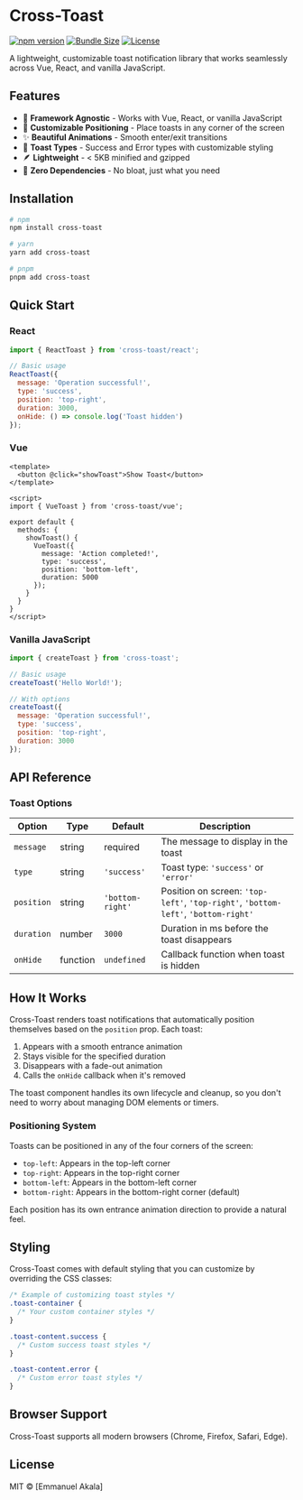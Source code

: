 # Cross-Toast

[![npm version](https://img.shields.io/npm/v/cross-toast.svg)](https://www.npmjs.com/package/cross-toast)
[![Bundle Size](https://img.shields.io/bundlephobia/minzip/cross-toast)](https://bundlephobia.com/package/cross-toast)
[![License](https://img.shields.io/npm/l/cross-toast.svg)](https://github.com/sambabib/cross-toast/blob/main/LICENSE)

A lightweight, customizable toast notification library that works seamlessly across Vue, React, and vanilla JavaScript.

## Features

- 🦄 **Framework Agnostic** - Works with Vue, React, or vanilla JavaScript
- 🎯 **Customizable Positioning** - Place toasts in any corner of the screen
- ✨ **Beautiful Animations** - Smooth enter/exit transitions
- 🎨 **Toast Types** - Success and Error types with customizable styling
- 🪶 **Lightweight** - < 5KB minified and gzipped
- 🔧 **Zero Dependencies** - No bloat, just what you need

## Installation

```bash
# npm
npm install cross-toast

# yarn
yarn add cross-toast

# pnpm
pnpm add cross-toast
```

## Quick Start

### React

```jsx
import { ReactToast } from 'cross-toast/react';

// Basic usage
ReactToast({
  message: 'Operation successful!',
  type: 'success',
  position: 'top-right',
  duration: 3000,
  onHide: () => console.log('Toast hidden')
});
```

### Vue

```vue
<template>
  <button @click="showToast">Show Toast</button>
</template>

<script>
import { VueToast } from 'cross-toast/vue';

export default {
  methods: {
    showToast() {
      VueToast({
        message: 'Action completed!',
        type: 'success',
        position: 'bottom-left',
        duration: 5000
      });
    }
  }
}
</script>
```

### Vanilla JavaScript

```js
import { createToast } from 'cross-toast';

// Basic usage
createToast('Hello World!');

// With options
createToast({
  message: 'Operation successful!',
  type: 'success',
  position: 'top-right',
  duration: 3000
});
```

## API Reference

### Toast Options

| Option | Type | Default | Description |
|--------|------|---------|-------------|
| `message` | string | required | The message to display in the toast |
| `type` | string | `'success'` | Toast type: `'success'` or `'error'` |
| `position` | string | `'bottom-right'` | Position on screen: `'top-left'`, `'top-right'`, `'bottom-left'`, `'bottom-right'` |
| `duration` | number | `3000` | Duration in ms before the toast disappears |
| `onHide` | function | `undefined` | Callback function when toast is hidden |

## How It Works

Cross-Toast renders toast notifications that automatically position themselves based on the `position` prop. Each toast:

1. Appears with a smooth entrance animation
2. Stays visible for the specified duration
3. Disappears with a fade-out animation
4. Calls the `onHide` callback when it's removed

The toast component handles its own lifecycle and cleanup, so you don't need to worry about managing DOM elements or timers.

### Positioning System

Toasts can be positioned in any of the four corners of the screen:

- `top-left`: Appears in the top-left corner
- `top-right`: Appears in the top-right corner
- `bottom-left`: Appears in the bottom-left corner
- `bottom-right`: Appears in the bottom-right corner (default)

Each position has its own entrance animation direction to provide a natural feel.

## Styling

Cross-Toast comes with default styling that you can customize by overriding the CSS classes:

```css
/* Example of customizing toast styles */
.toast-container {
  /* Your custom container styles */
}

.toast-content.success {
  /* Custom success toast styles */
}

.toast-content.error {
  /* Custom error toast styles */
}
```

## Browser Support

Cross-Toast supports all modern browsers (Chrome, Firefox, Safari, Edge).

## License

MIT © [Emmanuel Akala]
